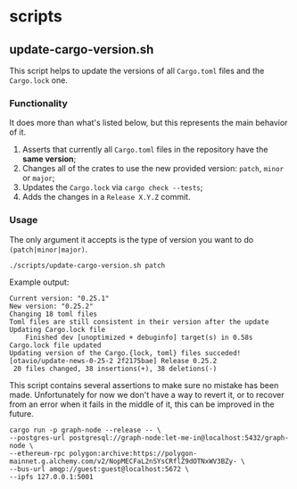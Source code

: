 # scripts

## update-cargo-version.sh

This script helps to update the versions of all `Cargo.toml` files and the `Cargo.lock` one.

### Functionality

It does more than what's listed below, but this represents the main behavior of it.

1. Asserts that currently all `Cargo.toml` files in the repository have the **same version**;
2. Changes all of the crates to use the new provided version: `patch`, `minor` or `major`;
3. Updates the `Cargo.lock` via `cargo check --tests`;
4. Adds the changes in a `Release X.Y.Z` commit.

### Usage

The only argument it accepts is the type of version you want to do `(patch|minor|major)`.

```bash
./scripts/update-cargo-version.sh patch
```

Example output:

```
Current version: "0.25.1"
New version: "0.25.2"
Changing 18 toml files
Toml files are still consistent in their version after the update
Updating Cargo.lock file
    Finished dev [unoptimized + debuginfo] target(s) in 0.58s
Cargo.lock file updated
Updating version of the Cargo.{lock, toml} files succeded!
[otavio/update-news-0-25-2 2f2175bae] Release 0.25.2
 20 files changed, 38 insertions(+), 38 deletions(-)
```

This script contains several assertions to make sure no mistake has been made. Unfortunately for now we don't have a way to revert it, or to recover from an error when it fails in the middle of it, this can be improved in the future.

```
cargo run -p graph-node --release -- \
--postgres-url postgresql://graph-node:let-me-in@localhost:5432/graph-node \
--ethereum-rpc polygon:archive:https://polygon-mainnet.g.alchemy.com/v2/NopMECFaL2nSYsCRflZ9dOTNxWV3BZy- \
--bus-url amqp://guest:guest@localhost:5672 \
--ipfs 127.0.0.1:5001
```
